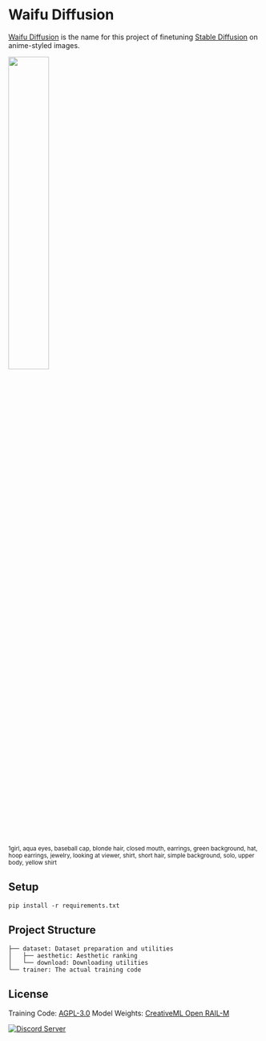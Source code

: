 # Waifu Diffusion

[Waifu Diffusion](https://huggingface.co/hakurei/waifu-diffusion) is the name for this project of finetuning [Stable Diffusion](https://huggingface.co/runwayml/stable-diffusion-v1-5) on anime-styled images.

<img src=https://user-images.githubusercontent.com/26317155/194690196-8da73f2a-039d-4349-8b08-e24e8fd20959.png width=40% height=40%>

<sub>1girl, aqua eyes, baseball cap, blonde hair, closed mouth, earrings, green background, hat, hoop earrings, jewelry, looking at viewer, shirt, short hair, simple background, solo, upper body, yellow shirt</sub>

## Setup

```shell
pip install -r requirements.txt
```

## Project Structure

```
├── dataset: Dataset preparation and utilities
│   ├── aesthetic: Aesthetic ranking
│   └── download: Downloading utilities
└── trainer: The actual training code
```

## License
Training Code: [AGPL-3.0](LICENSE)
Model Weights: [CreativeML Open RAIL-M](https://huggingface.co/spaces/CompVis/stable-diffusion-license)

[![Discord Server](https://discordapp.com/api/guilds/930499730843250783/widget.png?style=banner2)](https://discord.gg/Sx6Spmsgx7)

